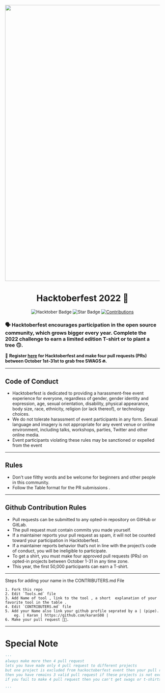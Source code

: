 
<p align="center">
    <a href="https://hacktoberfest.digitalocean.com/">
      <img src="https://github.com/karanS08/ctf-tools-for-forensics/blob/main/assets/Email%20Banners-Dark.png" width=900px>
    </a>
</p>

<h1 align="center"> Hacktoberfest 2022 🎉</h1>

<div align="center">
  
<img src="https://img.shields.io/badge/hacktoberfest-2022-blueviolet" alt="Hacktober Badge"/>
 <img src="https://img.shields.io/static/v1?label=%F0%9F%8C%9F&message=If%20Useful&style=style=flat&color=BC4E99" alt="Star Badge"/>
 <a href="https://github.com/keshavsingh4522" ><img src="https://img.shields.io/badge/Contributions-welcome-violet.svg?style=flat&logo=git" alt="Contributions" /></a>

</div>

### 🗣 Hacktoberfest encourages participation in the open source community, which grows bigger every year. Complete the 2022 challenge to earn a limited edition T-shirt or to plant a tree 🙃.

📢 **Register [here](https://hacktoberfest.digitalocean.com) for Hacktoberfest and make four pull requests (PRs) between October 1st-31st to grab free SWAGS 🔥.**


---

## Code of Conduct

- Hacktoberfest is dedicated to providing a harassment-free event experience for everyone, regardless of gender, gender identity and expression, age, sexual orientation, disability, physical appearance, body size, race, ethnicity, religion (or lack thereof), or technology choices.
- We do not tolerate harassment of event participants in any form. Sexual language and imagery is not appropriate for any event venue or online environment, including talks, workshops, parties, Twitter and other online media.
-  Event participants violating these rules may be sanctioned or expelled from the event


---
## Rules

- Don't use filthy words and be welcome for beginners and other people in this community.
- Follow the Table format for the PR submissions .


---

## Github Contribution Rules
- Pull requests can be submitted to any opted-in repository on GitHub or GitLab.
- The pull request must contain commits you made yourself.
- If a maintainer reports your pull request as spam, it will not be counted toward your participation in Hacktoberfest.
- If a maintainer reports behavior that’s not in line with the project’s code of conduct, you will be ineligible to participate.
- To get a shirt, you must make four approved pull requests (PRs) on opted-in projects between October 1-31 in any time zone.
- This year, the first 50,000 participants can earn a T-shirt.
---

Steps for adding your name in the CONTRIBUTERS.md File

    1. Fork this repo
    2. Edit `Tools.md` file 
    3. Add Name of tool , link to the tool , a short  explanation of your favorite tool in the table .
    4. Edit `CONTRIBUTERS.md` file
    5. Add your Name also link your github profile seprated by a | (pipe).
        eg. | Karan | https://github.com/karanS08 | 
    6. Make your pull request 🙌🏽.

----


# Special Note 
```py
'''
always make more then 4 pull request
lets you have made only 4 pull request to different projects
but one project is excluded from hackoctoberfest event then your pull request will not be count and 
then you have remains 3 valid pull request if these projects is not excluded.
if you fail to make 4 pull request then you can't get swags or t-shirts.

'''
```

